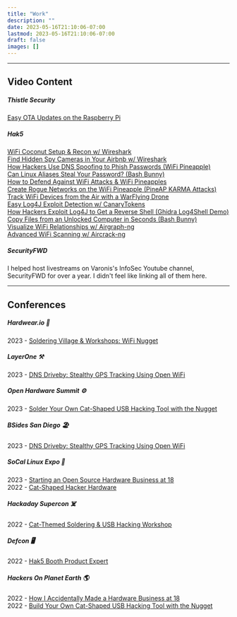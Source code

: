 ```yaml
---
title: "Work"
description: ""
date: 2023-05-16T21:10:06-07:00
lastmod: 2023-05-16T21:10:06-07:00
draft: false
images: []
---
```

<hr>

## Video Content
##### Thistle Security
[Easy OTA Updates on the Raspberry Pi](https://youtu.be/bLZZqJQ042g)

##### Hak5
<!-- ~~[How Hackers Would Track You]()~~   -->
[WiFi Coconut Setup & Recon w/ Wireshark](https://youtu.be/vlyFOw8TzeY)  
[Find Hidden Spy Cameras in Your Airbnb w/ Wireshark](https://youtu.be/bpR56Ua8v9s)    <!-- ~~[This $10 Payload Can Hack You by Mail]()~~   -->  
[How Hackers Use DNS Spoofing to Phish Passwords (WiFi Pineapple)](https://youtu.be/33H0ILk-yd8)  
[Can Linux Aliases Steal Your Password? (Bash Bunny)](https://youtu.be/Qvvxd5JRANs)  
[How to Defend Against WiFi Attacks & WiFi Pineapples](https://youtu.be/ZXuXIFeYdP4)  
[Create Rogue Networks on the WiFi Pineapple (PineAP KARMA Attacks)](https://youtu.be/fOmDNn2aXXA)  
[Track WiFi Devices from the Air with a WarFlying Drone](https://youtu.be/oWNIWHT8q1A)  
[Easy Log4J Exploit Detection w/ CanaryTokens](https://youtu.be/qjA_vc9Ua5A)  
[How Hackers Exploit Log4J to Get a Reverse Shell (Ghidra Log4Shell Demo)](https://youtu.be/lBxZL98uvdk)  
[Copy Files from an Unlocked Computer in Seconds (Bash Bunny)](https://youtu.be/HohH2VYAZw0)  
[Visualize WiFi Relationships w/ Airgraph-ng](https://youtu.be/wvRdeFGuHMc)  
[Advanced WiFi Scanning w/ Aircrack-ng](https://youtu.be/uKZb3D-PHS0)  
<!-- [Set Up a Headless Raspberry Pi Wardriving Rig](https://youtu.be/Z6h0vtqHxlQ)  
[Build a $15 Wardriving Rig to Log WiFi Data w/ the ESP8266](https://youtu.be/ITRwyr7KOnc)  
[Learn Web Hosting on Your Raspberry Pi w/ Dataplicity](https://youtu.be/CBaiRVKRfuM)  
[Visualize Wardriving Data in Jupyter Notebook (Python + Folium)](https://youtu.be/pFHUPs51CRQ)  
[Get Started w/ Breadboarding & Arduino](https://youtu.be/_snjqM2Lu70)  
[Gather WiFi Recon on this $5 WiFi Microcontroller](https://youtu.be/SPOCmnPj41E)  
[Practice Hash Cracking Online w/ Google Colab](https://youtu.be/ITRwyr7KOnc) -->

##### SecurityFWD
I helped host livestreams on Varonis's InfoSec Youtube channel, SecurityFWD for over a year.  I didn't feel like linking all of them here.

<hr>

## Conferences
##### Hardwear.io 🐞
2023 - [Soldering Village & Workshops: WiFi Nugget]()
##### LayerOne ⚒️
2023 - [DNS Driveby: Stealthy GPS Tracking Using Open WiFi](https://www.layerone.org/speakers/#alexlynd)
##### Open Hardware Summit ⚙️
2023 - [Solder Your Own Cat-Shaped USB Hacking Tool with the Nugget](https://2023.oshwa.org/workshop-schedule/)
##### BSides San Diego 🏖️
2023 - [DNS Driveby: Stealthy GPS Tracking Using Open WiFi](https://www.bsidessd.org/past-events/2023/program-2023)
##### SoCal Linux Expo 🐧
2023 - [Starting an Open Source Hardware Business at 18](https://www.socallinuxexpo.org/scale/20x/presentations/cat-shaped-hacker-hardware-how-i-created-open-source-business-18)  
2022 - [Cat-Shaped Hacker Hardware](https://www.socallinuxexpo.org/scale/20x/speakers/alex-lynd)
##### Hackaday Supercon ☠️
2022 - [Cat-Themed Soldering & USB Hacking Workshop](https://hackaday.com/2022/10/25/2022-hackaday-supercon-joe-kingpin-grand-keynote-and-workshops-galore/)
##### Defcon 🖥️
2022 - [Hak5 Booth Product Expert]()
##### Hackers On Planet Earth 🌎
2022 - [How I Accidentally Made a Hardware Business at 18](https://hope.net/talks.html)  
2022 - [Build Your Own Cat-Shaped USB Hacking Tool with the Nugget](https://hope.net/workshops.html)